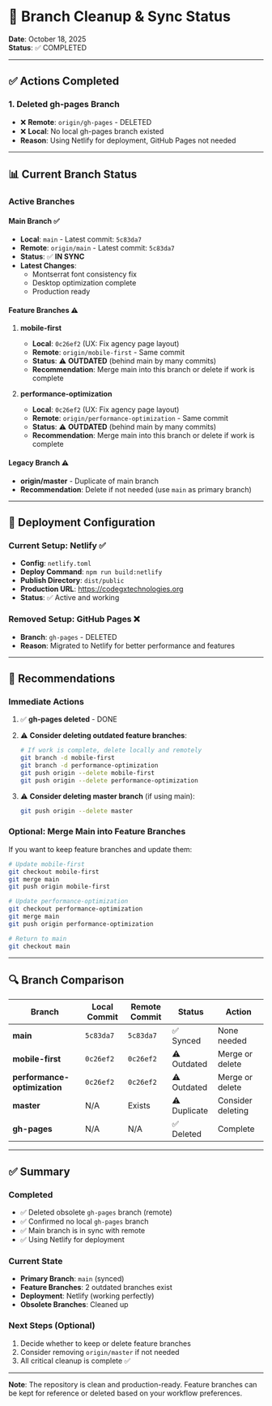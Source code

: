# 🌿 Branch Cleanup & Sync Status

**Date**: October 18, 2025  
**Status**: ✅ COMPLETED

---

## ✅ Actions Completed

### 1. **Deleted gh-pages Branch**
- ❌ **Remote**: `origin/gh-pages` - DELETED
- ❌ **Local**: No local gh-pages branch existed
- **Reason**: Using Netlify for deployment, GitHub Pages not needed

---

## 📊 Current Branch Status

### **Active Branches**

#### **Main Branch** ✅
- **Local**: `main` - Latest commit: `5c83da7`
- **Remote**: `origin/main` - Latest commit: `5c83da7`
- **Status**: ✅ **IN SYNC**
- **Latest Changes**:
  - Montserrat font consistency fix
  - Desktop optimization complete
  - Production ready

#### **Feature Branches** ⚠️
1. **mobile-first**
   - **Local**: `0c26ef2` (UX: Fix agency page layout)
   - **Remote**: `origin/mobile-first` - Same commit
   - **Status**: ⚠️ **OUTDATED** (behind main by many commits)
   - **Recommendation**: Merge main into this branch or delete if work is complete

2. **performance-optimization**
   - **Local**: `0c26ef2` (UX: Fix agency page layout)
   - **Remote**: `origin/performance-optimization` - Same commit
   - **Status**: ⚠️ **OUTDATED** (behind main by many commits)
   - **Recommendation**: Merge main into this branch or delete if work is complete

#### **Legacy Branch** ⚠️
- **origin/master** - Duplicate of main branch
- **Recommendation**: Delete if not needed (use `main` as primary branch)

---

## 🎯 Deployment Configuration

### **Current Setup**: Netlify ✅
- **Config**: `netlify.toml`
- **Deploy Command**: `npm run build:netlify`
- **Publish Directory**: `dist/public`
- **Production URL**: https://codegxtechnologies.org
- **Status**: ✅ Active and working

### **Removed Setup**: GitHub Pages ❌
- **Branch**: `gh-pages` - DELETED
- **Reason**: Migrated to Netlify for better performance and features

---

## 📝 Recommendations

### **Immediate Actions**
1. ✅ **gh-pages deleted** - DONE
2. ⚠️ **Consider deleting outdated feature branches**:
   ```bash
   # If work is complete, delete locally and remotely
   git branch -d mobile-first
   git branch -d performance-optimization
   git push origin --delete mobile-first
   git push origin --delete performance-optimization
   ```

3. ⚠️ **Consider deleting master branch** (if using main):
   ```bash
   git push origin --delete master
   ```

### **Optional: Merge Main into Feature Branches**
If you want to keep feature branches and update them:
```bash
# Update mobile-first
git checkout mobile-first
git merge main
git push origin mobile-first

# Update performance-optimization
git checkout performance-optimization
git merge main
git push origin performance-optimization

# Return to main
git checkout main
```

---

## 🔍 Branch Comparison

| Branch | Local Commit | Remote Commit | Status | Action |
|--------|-------------|---------------|--------|--------|
| **main** | `5c83da7` | `5c83da7` | ✅ Synced | None needed |
| **mobile-first** | `0c26ef2` | `0c26ef2` | ⚠️ Outdated | Merge or delete |
| **performance-optimization** | `0c26ef2` | `0c26ef2` | ⚠️ Outdated | Merge or delete |
| **master** | N/A | Exists | ⚠️ Duplicate | Consider deleting |
| **gh-pages** | N/A | N/A | ✅ Deleted | Complete |

---

## ✅ Summary

### **Completed**
- ✅ Deleted obsolete `gh-pages` branch (remote)
- ✅ Confirmed no local `gh-pages` branch
- ✅ Main branch is in sync with remote
- ✅ Using Netlify for deployment

### **Current State**
- **Primary Branch**: `main` (synced)
- **Feature Branches**: 2 outdated branches exist
- **Deployment**: Netlify (working perfectly)
- **Obsolete Branches**: Cleaned up

### **Next Steps** (Optional)
1. Decide whether to keep or delete feature branches
2. Consider removing `origin/master` if not needed
3. All critical cleanup is complete ✅

---

**Note**: The repository is clean and production-ready. Feature branches can be kept for reference or deleted based on your workflow preferences.
